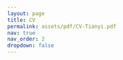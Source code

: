 ```yaml
---
layout: page
title: CV
permalink: assets/pdf/CV-Tianyi.pdf
nav: true
nav_order: 2
dropdown: false
---
```

